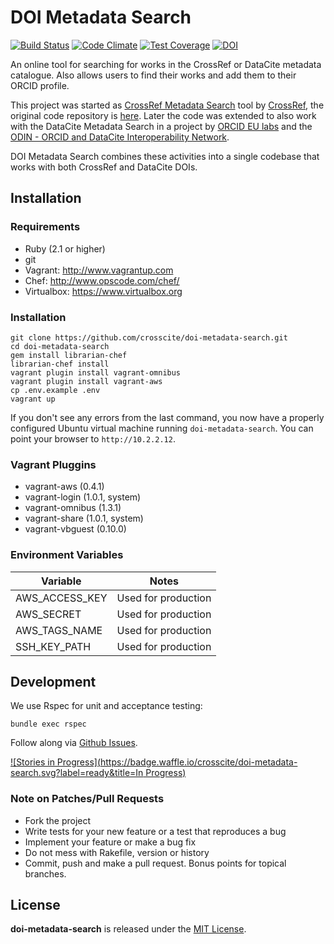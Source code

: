 # DOI Metadata Search

[![Build Status](https://travis-ci.org/crosscite/doi-metadata-search.svg?branch=datacite)](https://travis-ci.org/crosscite/doi-metadata-search)
[![Code Climate](https://codeclimate.com/github/crosscite/doi-metadata-search/badges/gpa.svg)](https://codeclimate.com/github/crosscite/doi-metadata-search)
[![Test Coverage](https://codeclimate.com/github/crosscite/doi-metadata-search/badges/coverage.svg)](https://codeclimate.com/github/crosscite/doi-metadata-search/coverage)
[![DOI](https://zenodo.org/badge/doi/10.5281/zenodo.21430.svg)](http://doi.org/10.5281/zenodo.21430)

An online tool for searching for works in the CrossRef or DataCite metadata
catalogue. Also allows users to find their works and add them to their ORCID profile.

This project was started as [CrossRef Metadata Search](http://search.crossref.org) tool
by [CrossRef](http://crossref.org), the original code repository is
[here](https://github.com/crossref/doi-metadata-search). Later the code was extended
to also work with the DataCite Metadata Search in a project by
[ORCID EU labs](https://github.com/ORCID-EU-Labs/) and the
[ODIN - ORCID and DataCite Interoperability Network](http://odin-project.eu).

DOI Metadata Search combines these activities into a single codebase that works
with both CrossRef and DataCite DOIs.

## Installation

### Requirements

- Ruby (2.1 or higher)
- git
- Vagrant: http://www.vagrantup.com
- Chef: http://www.opscode.com/chef/
- Virtualbox: https://www.virtualbox.org


### Installation

```
git clone https://github.com/crosscite/doi-metadata-search.git
cd doi-metadata-search
gem install librarian-chef
librarian-chef install
vagrant plugin install vagrant-omnibus
vagrant plugin install vagrant-aws
cp .env.example .env
vagrant up
```

If you don't see any errors from the last command, you now have a properly
configured Ubuntu virtual machine running `doi-metadata-search`. You can point your
browser to `http://10.2.2.12`.

### Vagrant Pluggins

- vagrant-aws (0.4.1)
- vagrant-login (1.0.1, system)
- vagrant-omnibus (1.3.1)
- vagrant-share (1.0.1, system)
- vagrant-vbguest (0.10.0)


### Environment Variables

| Variable       | Notes               |
|----------------|---------------------|
| AWS_ACCESS_KEY | Used for production |
| AWS_SECRET     | Used for production |
| AWS_TAGS_NAME  | Used for production |
| SSH_KEY_PATH   | Used for production |


## Development

We use Rspec for unit and acceptance testing:

```
bundle exec rspec
```

Follow along via [Github Issues](https://github.com/crosscite/doi-metadata-search/issues).

[![Stories in Progress](https://badge.waffle.io/crosscite/doi-metadata-search.svg?label=ready&title=In Progress)](http://waffle.io/crosscite/doi-metadata-search)

### Note on Patches/Pull Requests

* Fork the project
* Write tests for your new feature or a test that reproduces a bug
* Implement your feature or make a bug fix
* Do not mess with Rakefile, version or history
* Commit, push and make a pull request. Bonus points for topical branches.

## License
**doi-metadata-search** is released under the [MIT License](https://github.com/crosscite/doi-metadata-search/blob/master/LICENSE.md).
